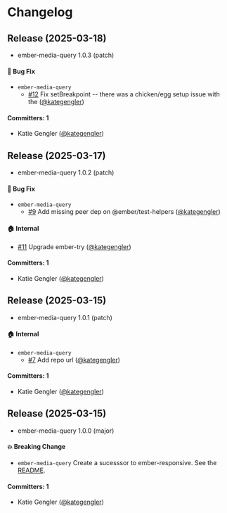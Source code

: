 # Changelog

## Release (2025-03-18)

* ember-media-query 1.0.3 (patch)

#### :bug: Bug Fix
* `ember-media-query`
  * [#12](https://github.com/NAISorg/ember-media-query/pull/12) Fix setBreakpoint -- there was a chicken/egg setup issue with the ([@kategengler](https://github.com/kategengler))

#### Committers: 1
- Katie Gengler ([@kategengler](https://github.com/kategengler))

## Release (2025-03-17)

* ember-media-query 1.0.2 (patch)

#### :bug: Bug Fix
* `ember-media-query`
  * [#9](https://github.com/NAISorg/ember-media-query/pull/9) Add missing peer dep on @ember/test-helpers ([@kategengler](https://github.com/kategengler))

#### :house: Internal
* [#11](https://github.com/NAISorg/ember-media-query/pull/11) Upgrade ember-try ([@kategengler](https://github.com/kategengler))

#### Committers: 1
- Katie Gengler ([@kategengler](https://github.com/kategengler))

## Release (2025-03-15)

* ember-media-query 1.0.1 (patch)

#### :house: Internal
* `ember-media-query`
  * [#7](https://github.com/NAISorg/ember-media-query/pull/7) Add repo url ([@kategengler](https://github.com/kategengler))

#### Committers: 1
- Katie Gengler ([@kategengler](https://github.com/kategengler))

## Release (2025-03-15)

* ember-media-query 1.0.0 (major)

#### :boom: Breaking Change
* `ember-media-query`
 Create a sucesssor to ember-responsive. See the [README](https://github.com/NAISorg/ember-media-query#ember-media-query).

#### Committers: 1
- Katie Gengler ([@kategengler](https://github.com/kategengler))
